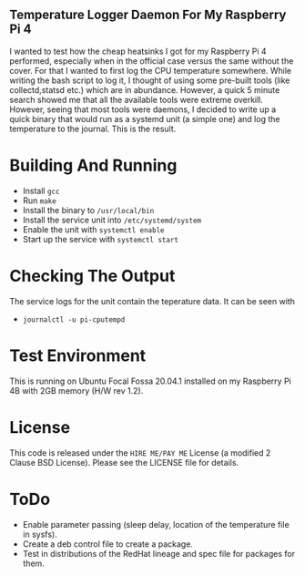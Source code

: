 ## Temperature Logger Daemon For My Raspberry Pi 4

I wanted to test how the cheap heatsinks I got for my Raspberry Pi 4 performed,
especially when in the official case versus the same without the cover. For that
I wanted to first log the CPU temperature somewhere. While writing the bash
script to log it, I thought of using some pre-built tools (like collectd,statsd
etc.) which are in abundance. However, a quick 5 minute search showed me that
all the available tools were extreme overkill. However, seeing that most tools
were daemons, I decided to write up a quick binary that would run as a systemd
unit (a simple one) and log the temperature to the journal. This is the result.

# Building And Running

- Install `gcc`
- Run `make`
- Install the binary to `/usr/local/bin`
- Install the service unit into `/etc/systemd/system`
- Enable the unit with `systemctl enable`
- Start up the service with `systemctl start`

# Checking The Output

The service logs for the unit contain the teperature data. It can be seen with
- `journalctl -u pi-cputempd`


# Test Environment

This is running on Ubuntu Focal Fossa 20.04.1 installed on my Raspberry Pi 4B
with 2GB memory (H/W rev 1.2).

# License
This code is released under the `HIRE ME/PAY ME` License (a modified 2 Clause BSD
License). Please see the LICENSE file for details.

# ToDo

- Enable parameter passing (sleep delay, location of the temperature file in sysfs).
- Create a deb control file to create a package.
- Test in  distributions of the RedHat lineage and spec file for packages for
  them.
